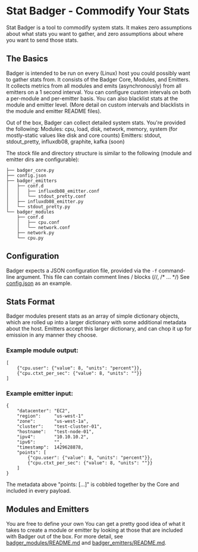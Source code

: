 # Stat Badger - Commodify Your Stats
Stat Badger is a tool to commodify system stats. It makes zero assumptions about what stats you want to gather, and zero assumptions about where you want to send those stats.

## The Basics
Badger is intended to be run on every (Linux) host you could possibly want to gather stats from. It consists of the Badger Core, Modules, and Emitters. It collects metrics from all modules and emits (asynchronously) from all emitters on a 1 second interval. You can configure custom intervals on both a per-module and per-emitter basis. You can also blacklist stats at the module and emitter level. (More detail on custom intervals and blacklists in the module and emitter README files).

Out of the box, Badger can collect detailed system stats. You're provided the following:
Modules:  cpu, load, disk, network, memory, system (for mostly-static values like disk and core counts)
Emitters: stdout, stdout_pretty, influxdb08, graphite, kafka (soon)

The stock file and directory structure is similar to the following (module and emitter dirs are configurable):
```
├── badger_core.py
├── config.json
├── badger_emitters
│   ├── conf.d
│   │   ├── influxdb08_emitter.conf
│   │   └── stdout_pretty.conf
│   ├── influxdb08_emitter.py
│   └── stdout_pretty.py
└── badger_modules
    ├── conf.d
    │   ├── cpu.conf
    │   └── network.conf
    ├── network.py
    └── cpu.py
```


## Configuration
Badger expects a JSON configuration file, provided via the `-f` command-line argument. This file can contain comment lines / blocks (//, /* ... */)
See [config.json](https://github.com/cboggs/stat-badger/blob/master/config.json) as an example.


## Stats Format
Badger modules present stats as an array of simple dictionary objects, which are rolled up into a larger dictionary with some additional metadata about the host. Emitters accept this larger dictionary, and can chop it up for emission in any manner they choose.

### Example module output:
```
[
    {"cpu.user": {"value": 8, "units": "percent"}},
    {"cpu.ctxt_per_sec": {"value": 8, "units": ""}}
]
```

### Example emitter input:
```
{
    "datacenter": "EC2",
    "region":     "us-west-1"
    "zone":       "us-west-1a",
    "cluster":    "test-cluster-01",
    "hostname":   "test-node-01",
    "ipv4":       "10.10.10.2",
    "ipv6":       "",
    "timestamp":  1429628878,
    "points": [
        {"cpu.user": {"value": 8, "units": "percent"}},
        {"cpu.ctxt_per_sec": {"value": 8, "units": ""}}
    ]
}
```

The metadata above "points: [...]" is cobbled together by the Core and included in every payload. 

## Modules and Emitters
You are free to define your own 
You can get a pretty good idea of what it takes to create a module or emitter by looking at those that are included with Badger out of the box. For more detail, see [badger_modules/README.md](https://github.com/cboggs/stat-badger/blob/master/badger_modules/README.md) and [badger_emitters/README.md](https://github.com/cboggs/stat-badger/blob/master/badger_emitters/README.md).
